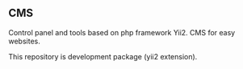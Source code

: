 ## CMS ##

Control panel and tools based on php framework Yii2. CMS for easy websites.

This repository is development package (yii2 extension).
